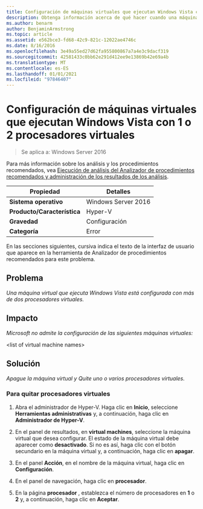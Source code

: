 ```yaml
---
title: Configuración de máquinas virtuales que ejecutan Windows Vista con 1 o 2 procesadores virtuales
description: Obtenga información acerca de qué hacer cuando una máquina virtual que ejecuta Windows Vista está configurada con más de dos procesadores virtuales.
ms.author: benarm
author: BenjaminArmstrong
ms.topic: article
ms.assetid: e562bce3-fd68-42c9-821c-12022ae4746c
ms.date: 8/16/2016
ms.openlocfilehash: 3e49a55ed27d62fa955800867a7a4e3c9dacf319
ms.sourcegitcommit: 42581433c0bb62e291d412ee9e13869b42e69a4b
ms.translationtype: MT
ms.contentlocale: es-ES
ms.lasthandoff: 01/01/2021
ms.locfileid: "97846407"
---
```

# <a name="configure-virtual-machines-running-windows-vista-with-1-or-2-virtual-processors"></a>Configuración de máquinas virtuales que ejecutan Windows Vista con 1 o 2 procesadores virtuales

>Se aplica a: Windows Server 2016

Para más información sobre los análisis y los procedimientos recomendados, vea [Ejecución de análisis del Analizador de procedimientos recomendados y administración de los resultados de los análisis](https://go.microsoft.com/fwlink/p/?LinkID=223177).

|Propiedad|Detalles|
|-|-|
|**Sistema operativo**|Windows Server 2016|
|**Producto/Característica**|Hyper-V|
|**Gravedad**|Configuración|
|**Categoría**|Error|

En las secciones siguientes, cursiva indica el texto de la interfaz de usuario que aparece en la herramienta de Analizador de procedimientos recomendados para este problema.

## <a name="issue"></a>Problema

*Una máquina virtual que ejecuta Windows Vista está configurada con más de dos procesadores virtuales.*

## <a name="impact"></a>Impacto

*Microsoft no admite la configuración de las siguientes máquinas virtuales:*

\<list of virtual machine names>

## <a name="resolution"></a>Solución

*Apague la máquina virtual y Quite uno o varios procesadores virtuales.*

### <a name="to-remove-virtual-processors"></a>Para quitar procesadores virtuales

1.  Abra el administrador de Hyper-V. Haga clic en **Inicio**, seleccione **Herramientas administrativas** y, a continuación, haga clic en **Administrador de Hyper-V**.

2.  En el panel de resultados, en **virtual machines**, seleccione la máquina virtual que desea configurar. El estado de la máquina virtual debe aparecer como **desactivado**. Si no es así, haga clic con el botón secundario en la máquina virtual y, a continuación, haga clic en **apagar**.

3.  En el panel **Acción**, en el nombre de la máquina virtual, haga clic en **Configuración**.

4.  En el panel de navegación, haga clic en **procesador**.

5.  En la página **procesador** , establezca el número de procesadores en **1** o **2** y, a continuación, haga clic en **Aceptar**.



